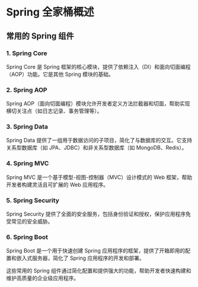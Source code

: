 # Spring 全家桶概述

## 常用的 Spring 组件

<!-- notecardId: 1735054466551 -->

### 1. Spring Core

Spring Core 是 Spring 框架的核心模块，提供了依赖注入（DI）和面向切面编程（AOP）功能。它是其他 Spring 模块的基础。

### 2. Spring AOP

Spring AOP（面向切面编程）模块允许开发者定义方法拦截器和切面，帮助实现横切关注点（如日志记录、事务管理等）。

### 3. Spring Data

Spring Data 提供了一组用于数据访问的子项目，简化了与数据库的交互。它支持关系型数据库（如 JPA、JDBC）和非关系型数据库（如 MongoDB、Redis）。

### 4. Spring MVC

Spring MVC 是一个基于模型-视图-控制器（MVC）设计模式的 Web 框架，帮助开发者构建灵活且可扩展的 Web 应用程序。

### 5. Spring Security

Spring Security 提供了全面的安全服务，包括身份验证和授权，保护应用程序免受常见的安全威胁。

### 6. Spring Boot

Spring Boot 是一个用于快速创建 Spring 应用程序的框架，提供了开箱即用的配置和嵌入式服务器，简化了 Spring 应用程序的开发和部署。

这些常用的 Spring 组件通过简化配置和提供强大的功能，帮助开发者快速构建和维护高质量的企业级应用程序。
